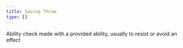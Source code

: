 ```yaml
---
title: Saving Throw
type: []
---
```


Ability check made with a provided ability, usually to resist or avoid an effect
